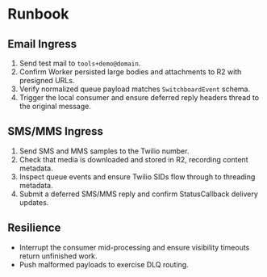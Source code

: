 # Runbook

## Email Ingress

1. Send test mail to `tools+demo@domain`.
2. Confirm Worker persisted large bodies and attachments to R2 with presigned URLs.
3. Verify normalized queue payload matches `SwitchboardEvent` schema.
4. Trigger the local consumer and ensure deferred reply headers thread to the original message.

## SMS/MMS Ingress

1. Send SMS and MMS samples to the Twilio number.
2. Check that media is downloaded and stored in R2, recording content metadata.
3. Inspect queue events and ensure Twilio SIDs flow through to threading metadata.
4. Submit a deferred SMS/MMS reply and confirm StatusCallback delivery updates.

## Resilience

- Interrupt the consumer mid-processing and ensure visibility timeouts return unfinished work.
- Push malformed payloads to exercise DLQ routing.
